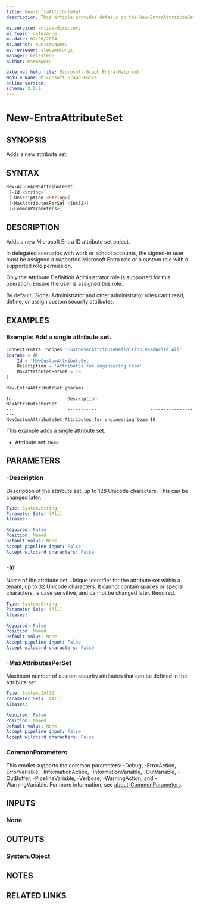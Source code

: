 ```yaml
---
title: New-EntraAttributeSet
description: This article provides details on the New-EntraAttributeSet command.

ms.service: active-directory
ms.topic: reference
ms.date: 07/20/2024
ms.author: eunicewaweru
ms.reviewer: stevemutungi
manager: CelesteDG
author: msewaweru

external help file: Microsoft.Graph.Entra-Help.xml
Module Name: Microsoft.Graph.Entra
online version:
schema: 2.0.0
---
```


# New-EntraAttributeSet

## SYNOPSIS

Adds a new attribute set.

## SYNTAX

```powershell
New-AzureADMSAttributeSet 
 [-Id <String>] 
 [-Description <String>] 
 [-MaxAttributesPerSet <Int32>]
 [<CommonParameters>]
```

## DESCRIPTION

Adds a new Microsoft Entra ID attribute set object.

In delegated scenarios with work or school accounts, the signed-in user must be assigned a supported Microsoft Entra role or a custom role with a supported role permission.

Only the Attribute Definition Administrator role is supported for this operation. Ensure the user is assigned this role.

By default, Global Administrator and other administrator roles can't read, define, or assign custom security attributes.

## EXAMPLES

### Example: Add a single attribute set.
```powershell
Connect-Entra -Scopes 'CustomSecAttributeDefinition.ReadWrite.All'
$params = @{
    Id = 'NewCustomAttributeSet'
    Description = 'Attributes for engineering team'
    MaxAttributesPerSet = 10
}

New-EntraAttributeSet @params
```
```Output
Id                     Description                    MaxAttributesPerSet
--                     -----------                    -------------------
NewCustomAttributeSet Attributes for engineering team 10
```

This example adds a single attribute set.

- Attribute set: `Demo`

## PARAMETERS

### -Description
Description of the attribute set, up to 128 Unicode characters. This can be changed later.

```yaml
Type: System.String
Parameter Sets: (All)
Aliases:

Required: False
Position: Named
Default value: None
Accept pipeline input: False
Accept wildcard characters: False
```

### -Id
Name of the attribute set. Unique identifier for the attribute set within a tenant, up to 32 Unicode characters. It cannot contain spaces or special characters, is case sensitive, and cannot be changed later. Required.

```yaml
Type: System.String
Parameter Sets: (All)
Aliases:

Required: False
Position: Named
Default value: None
Accept pipeline input: False
Accept wildcard characters: False
```

### -MaxAttributesPerSet
Maximum number of custom security attributes that can be defined in the attribute set.

```yaml
Type: System.Int32
Parameter Sets: (All)
Aliases:

Required: False
Position: Named
Default value: None
Accept pipeline input: False
Accept wildcard characters: False
```

### CommonParameters
This cmdlet supports the common parameters: -Debug, -ErrorAction, -ErrorVariable, -InformationAction, -InformationVariable, -OutVariable, -OutBuffer, -PipelineVariable, -Verbose, -WarningAction, and -WarningVariable. For more information, see [about_CommonParameters](https://go.microsoft.com/fwlink/?LinkID=113216).

## INPUTS

### None

## OUTPUTS

### System.Object
## NOTES

## RELATED LINKS
